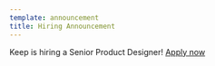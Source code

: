 ```yaml
---
template: announcement
title: Hiring Announcement
---
```

Keep is hiring a Senior Product Designer! [Apply now](https://angel.co/l/2uspS8)